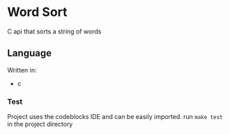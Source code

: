 # Word Sort
C api that sorts a string of words

## Language
Written in: 
* c

### Test
Project uses the codeblocks IDE and can be easily imported.
run `make test` in the project directory
